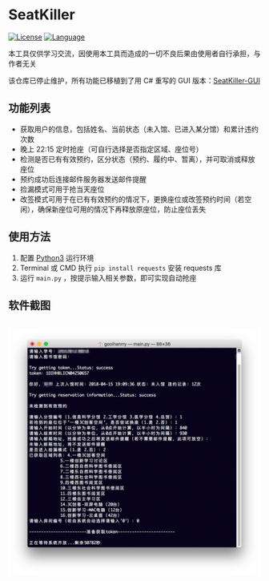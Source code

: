 # SeatKiller

[![License](https://img.shields.io/badge/license-MPL--2.0-red.svg)](LICENSE)
[![Language](https://img.shields.io/badge/python-3.6-blue.svg)](https://www.python.org/)

本工具仅供学习交流，因使用本工具而造成的一切不良后果由使用者自行承担，与作者无关

该仓库已停止维护，所有功能已移植到了用 C# 重写的 GUI 版本：[SeatKiller-GUI](https://github.com/yeliudev/SeatKiller-GUI)

## 功能列表

* 获取用户的信息，包括姓名、当前状态（未入馆、已进入某分馆）和累计违约次数
* 晚上 22:15 定时抢座（可自行选择是否指定区域、座位号）
* 检测是否已有有效预约，区分状态（预约、履约中、暂离），并可取消或释放座位
* 预约成功后连接邮件服务器发送邮件提醒
* 捡漏模式可用于抢当天座位
* 改签模式可用于在已有有效预约的情况下，更换座位或改签预约时间（若空闲），确保新座位可用的情况下再释放原座位，防止座位丢失

## 使用方法

1. 配置 [Python3](https://www.python.org/) 运行环境
2. Terminal 或 CMD 执行 `pip install requests` 安装 requests 库
3. 运行 `main.py` ，按提示输入相关参数，即可实现自动抢座

## 软件截图

<p align="center">
  <img width="650" src=".github/screenshot.png" alt="screenshot">
</p>

